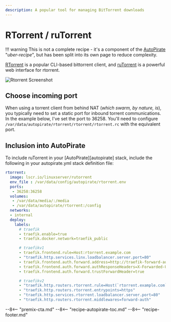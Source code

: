 ```yaml
---
description: A popular tool for managing BitTorrent downloads
---
```


# RTorrent / ruTorrent

!!! warning
    This is not a complete recipe - it's a component of the [AutoPirate](/recipes/autopirate/) "_uber-recipe_", but has been split into its own page to reduce complexity.

[RTorrent](http://rakshasa.github.io/rtorrent) is a popular CLI-based bittorrent client, and [ruTorrent](https://github.com/Novik/ruTorrent) is a powerful web interface for rtorrent.

![Rtorrent Screenshot](../../images/rtorrent.png)

## Choose incoming port

When using a torrent client from behind NAT (_which swarm, by nature, is_), you typically need to set a static port for inbound torrent communications. In the example below, I've set the port to 36258. You'll need to configure `/var/data/autopirate/rtorrent/rtorrent/rtorrent.rc` with the equivalent port.

## Inclusion into AutoPirate

To include ruTorrent in your [AutoPirate][autopirate] stack, include the following in your autopirate.yml stack definition file:

```yaml
rtorrent:
  image: lscr.io/linuxserver/rutorrent
  env_file : /var/data/config/autopirate/rtorrent.env
  ports:
   - 36258:36258
  volumes:
   - /var/data/media/:/media
   - /var/data/autopirate/rtorrent:/config
  networks:
  - internal
  deploy:
    labels:
      # traefik
      - traefik.enable=true
      - traefik.docker.network=traefik_public

      # traefikv1
      - traefik.frontend.rule=Host:rtorrent.example.com
      - "traefik.http.services.linx.loadbalancer.server.port=80"
      - traefik.frontend.auth.forward.address=http://traefik-forward-auth:4181
      - traefik.frontend.auth.forward.authResponseHeaders=X-Forwarded-User
      - traefik.frontend.auth.forward.trustForwardHeader=true        

      # traefikv2
      - "traefik.http.routers.rtorrent.rule=Host(`rtorrent.example.com`)"
      - "traefik.http.routers.rtorrent.entrypoints=https"
      - "traefik.http.services.rtorrent.loadbalancer.server.port=80"
      - "traefik.http.routers.rtorrent.middlewares=forward-auth"
```

--8<-- "premix-cta.md"
--8<-- "recipe-autopirate-toc.md"
--8<-- "recipe-footer.md"
